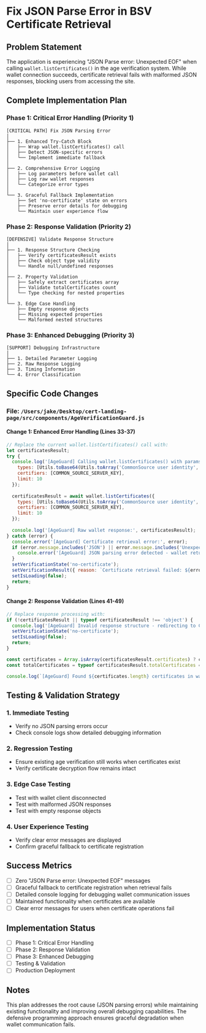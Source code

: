 # Fix JSON Parse Error in BSV Certificate Retrieval

## Problem Statement

The application is experiencing "JSON Parse error: Unexpected EOF" when calling `wallet.listCertificates()` in the age verification system. While wallet connection succeeds, certificate retrieval fails with malformed JSON responses, blocking users from accessing the site.

## Complete Implementation Plan

### Phase 1: Critical Error Handling (Priority 1)
```
[CRITICAL PATH] Fix JSON Parsing Error
│
├── 1. Enhanced Try-Catch Block
│   ├── Wrap wallet.listCertificates() call
│   ├── Detect JSON-specific errors  
│   └── Implement immediate fallback
│
├── 2. Comprehensive Error Logging
│   ├── Log parameters before wallet call
│   ├── Log raw wallet responses
│   └── Categorize error types
│
└── 3. Graceful Fallback Implementation
    ├── Set 'no-certificate' state on errors
    ├── Preserve error details for debugging
    └── Maintain user experience flow
```

### Phase 2: Response Validation (Priority 2)
```
[DEFENSIVE] Validate Response Structure
│
├── 1. Response Structure Checking
│   ├── Verify certificatesResult exists
│   ├── Check object type validity
│   └── Handle null/undefined responses
│
├── 2. Property Validation
│   ├── Safely extract certificates array
│   ├── Validate totalCertificates count
│   └── Type checking for nested properties
│
└── 3. Edge Case Handling
    ├── Empty response objects
    ├── Missing expected properties
    └── Malformed nested structures
```

### Phase 3: Enhanced Debugging (Priority 3)
```
[SUPPORT] Debugging Infrastructure
│
├── 1. Detailed Parameter Logging
├── 2. Raw Response Logging  
├── 3. Timing Information
└── 4. Error Classification
```

## Specific Code Changes

### File: `/Users/jake/Desktop/cert-landing-page/src/components/AgeVerificationGuard.js`

#### Change 1: Enhanced Error Handling (Lines 33-37)
```javascript
// Replace the current wallet.listCertificates() call with:
let certificatesResult;
try {
  console.log('[AgeGuard] Calling wallet.listCertificates() with params:', {
    types: [Utils.toBase64(Utils.toArray('CommonSource user identity', 'utf8'))],
    certifiers: [COMMON_SOURCE_SERVER_KEY],
    limit: 10
  });
  
  certificatesResult = await wallet.listCertificates({
    types: [Utils.toBase64(Utils.toArray('CommonSource user identity', 'utf8'))],
    certifiers: [COMMON_SOURCE_SERVER_KEY],
    limit: 10
  });
  
  console.log('[AgeGuard] Raw wallet response:', certificatesResult);
} catch (error) {
  console.error('[AgeGuard] Certificate retrieval error:', error);
  if (error.message.includes('JSON') || error.message.includes('Unexpected')) {
    console.error('[AgeGuard] JSON parsing error detected - wallet returned malformed data');
  }
  setVerificationState('no-certificate');
  setVerificationResult({ reason: `Certificate retrieval failed: ${error.message}` });
  setIsLoading(false);
  return;
}
```

#### Change 2: Response Validation (Lines 41-49)
```javascript
// Replace response processing with:
if (!certificatesResult || typeof certificatesResult !== 'object') {
  console.log('[AgeGuard] Invalid response structure - redirecting to CommonSourceOnboarding');
  setVerificationState('no-certificate');
  setIsLoading(false);
  return;
}

const certificates = Array.isArray(certificatesResult.certificates) ? certificatesResult.certificates : [];
const totalCertificates = typeof certificatesResult.totalCertificates === 'number' ? certificatesResult.totalCertificates : 0;

console.log(`[AgeGuard] Found ${certificates.length} certificates in wallet (total: ${totalCertificates})`);
```

## Testing & Validation Strategy

### 1. Immediate Testing
- Verify no JSON parsing errors occur
- Check console logs show detailed debugging information

### 2. Regression Testing  
- Ensure existing age verification still works when certificates exist
- Verify certificate decryption flow remains intact

### 3. Edge Case Testing
- Test with wallet client disconnected
- Test with malformed JSON responses
- Test with empty response objects

### 4. User Experience Testing
- Verify clear error messages are displayed
- Confirm graceful fallback to certificate registration

## Success Metrics

- [ ] Zero "JSON Parse error: Unexpected EOF" messages
- [ ] Graceful fallback to certificate registration when retrieval fails
- [ ] Detailed console logging for debugging wallet communication issues
- [ ] Maintained functionality when certificates are available
- [ ] Clear error messages for users when certificate operations fail

## Implementation Status

- [ ] Phase 1: Critical Error Handling
- [ ] Phase 2: Response Validation  
- [ ] Phase 3: Enhanced Debugging
- [ ] Testing & Validation
- [ ] Production Deployment

## Notes

This plan addresses the root cause (JSON parsing errors) while maintaining existing functionality and improving overall debugging capabilities. The defensive programming approach ensures graceful degradation when wallet communication fails.